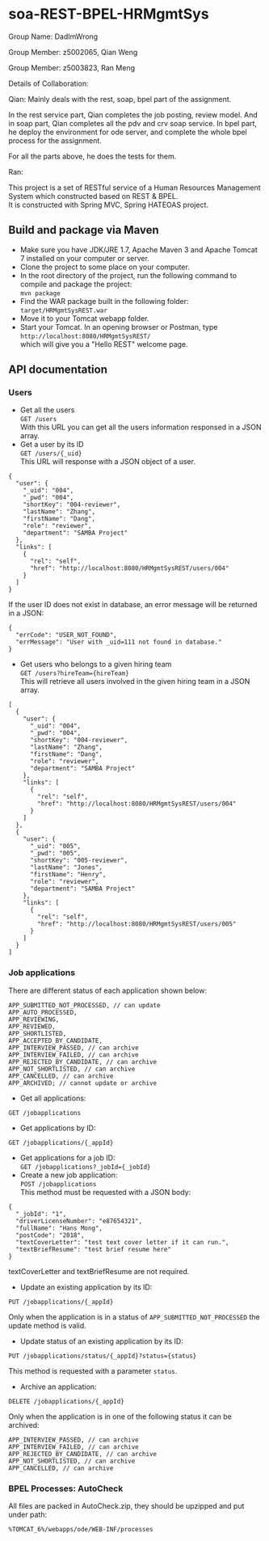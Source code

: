 # soa-REST-BPEL-HRMgmtSys
Group Name: DadImWrong

Group Member: z5002065, Qian Weng

Group Member: z5003823, Ran Meng

Details of Collaboration:

Qian: 
Mainly deals with the rest, soap, bpel part of the assignment.
    
In the rest service part, Qian completes the job posting, review model. And in soap part, Qian completes all the pdv and crv soap service. In bpel part, he deploy the environment for ode server, and complete the whole bpel process for the assignment. 
    
For all the parts above, he does the tests for them.

Ran:
  

This project is a set of RESTful service of a Human Resources Management System which constructed based on REST &amp; BPEL.  
It is constructed with Spring MVC, Spring HATEOAS project.  
## Build and package via Maven  
- Make sure you have JDK/JRE 1.7, Apache Maven 3 and Apache Tomcat 7 installed on your computer or server.  
- Clone the project to some place on your computer.  
- In the root directory of the project, run the following command to compile and package the project:  
  ```mvn package```  
- Find the WAR package built in the following folder:  
  ```target/HRMgmtSysREST.war```  
- Move it to your Tomcat webapp folder.
- Start your Tomcat. In an opening browser or Postman, type  
  ```http://localhost:8080/HRMgmtSysREST/```  
which will give you a "Hello REST" welcome page.  
## API documentation  
### Users
- Get all the users  
```GET /users```  
With this URL you can get all the users information responsed in a JSON array.  
- Get a user by its ID  
```GET /users/{_uid}```  
This URL will response with a JSON object of a user.  
```
{
  "user": {
    "_uid": "004",
    "_pwd": "004",
    "shortKey": "004-reviewer",
    "lastName": "Zhang",
    "firstName": "Dang",
    "role": "reviewer",
    "department": "SAMBA Project"
  },
  "links": [
    {
      "rel": "self",
      "href": "http://localhost:8080/HRMgmtSysREST/users/004"
    }
  ]
}
```  
If the user ID does not exist in database, an error message will be returned in a JSON:  
```
{
  "errCode": "USER_NOT_FOUND",
  "errMessage": "User with _uid=111 not found in database."
}
```
- Get users who belongs to a given hiring team  
```GET /users?hireTeam={hireTeam}```  
This will retrieve all users involved in the given hiring team in a JSON array.  
```
[
  {
    "user": {
      "_uid": "004",
      "_pwd": "004",
      "shortKey": "004-reviewer",
      "lastName": "Zhang",
      "firstName": "Dang",
      "role": "reviewer",
      "department": "SAMBA Project"
    },
    "links": [
      {
        "rel": "self",
        "href": "http://localhost:8080/HRMgmtSysREST/users/004"
      }
    ]
  },
  {
    "user": {
      "_uid": "005",
      "_pwd": "005",
      "shortKey": "005-reviewer",
      "lastName": "Jones",
      "firstName": "Henry",
      "role": "reviewer",
      "department": "SAMBA Project"
    },
    "links": [
      {
        "rel": "self",
        "href": "http://localhost:8080/HRMgmtSysREST/users/005"
      }
    ]
  }
]
```  
### Job applications  
There are  different status of each application shown below:  
```
APP_SUBMITTED_NOT_PROCESSED, // can update
APP_AUTO_PROCESSED, 
APP_REVIEWING, 
APP_REVIEWED, 
APP_SHORTLISTED, 
APP_ACCEPTED_BY_CANDIDATE,
APP_INTERVIEW_PASSED, // can archive
APP_INTERVIEW_FAILED, // can archive
APP_REJECTED_BY_CANDIDATE, // can archive
APP_NOT_SHORTLISTED, // can archive
APP_CANCELLED, // can archive
APP_ARCHIVED; // cannot update or archive
```
- Get all applications:  
```
GET /jobapplications
```  
- Get applications by ID:  
```
GET /jobapplications/{_appId}
```  
- Get applications for a job ID:  
```GET /jobapplications?_jobId={_jobId}```  
- Create a new job application:  
```POST /jobapplications```  
  This method must be requested with a JSON body:  
```
{
  "_jobId": "1",
  "driverLicenseNumber": "e87654321",
  "fullName": "Hans Mong",
  "postCode": "2018",
  "textCoverLetter": "test text cover letter if it can run.",
  "textBriefResume": "test brief resume here"
}
```  
  textCoverLetter and textBriefResume are not required.  
- Update an existing application by its ID:  
```
PUT /jobapplications/{_appId}
```  
  Only when the application is in a status of ```APP_SUBMITTED_NOT_PROCESSED``` the update method is valid.  
- Update status of an existing application by its ID:  
```
PUT /jobapplications/status/{_appId}?status={status}
```  
  This method is requested with a parameter ```status```.  
- Archive an application:  
```
DELETE /jobapplications/{_appId}
```  
  Only when the application is in one of the following status it can be archived:  
```
APP_INTERVIEW_PASSED, // can archive
APP_INTERVIEW_FAILED, // can archive
APP_REJECTED_BY_CANDIDATE, // can archive
APP_NOT_SHORTLISTED, // can archive
APP_CANCELLED, // can archive
```
  
### BPEL Processes: AutoCheck
  All files are packed in AutoCheck.zip, they should be upzipped and put under path: 
  ```
  %TOMCAT_6%/webapps/ode/WEB-INF/processes
  ```
  
  
